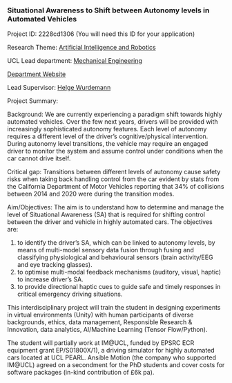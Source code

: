 ### Situational Awareness to Shift between Autonomy levels in Automated Vehicles

Project ID: 2228cd1306
(You will need this ID for your application)

Research Theme: [Artificial Intelligence and Robotics](../themes/artificial-intelligence-and-robotics.md)

UCL Lead department: [Mechanical Engineering](../departments/mechanical-engineering.md)

[Department Website](https://www.ucl.ac.uk/mechanical-engineering)

Lead Supervisor: [Helge Wurdemann](https://profiles.ucl.ac.uk/56274)

Project Summary:

Background: We are currently experiencing a paradigm shift towards highly automated vehicles. Over the few next years, drivers will be provided with increasingly sophisticated autonomy features. Each level of autonomy requires a different level of the driver’s cognitive/physical intervention. During autonomy level transitions, the vehicle may require an engaged driver to monitor the system and assume control under conditions when the car cannot drive itself.

Critical gap: Transitions between different levels of autonomy cause safety risks when taking back handling control from the car evident by stats from the California Department of Motor Vehicles reporting that 34% of collisions between 2014 and 2020 were during the transition modes. 

Aim/Objectives:
The aim is to understand how to determine and manage the level of Situational Awareness (SA) that is required for shifting control between the driver and vehicle in highly automated cars. The objectives are:

1) to identify the driver’s SA, which can be linked to autonomy levels, by means of multi-model sensory data fusion through fusing and classifying physiological and behavioural sensors (brain activity/EEG and eye tracking glasses).
2) to optimise multi-modal feedback mechanisms (auditory, visual, haptic) to increase driver’s SA.
3) to provide directional haptic cues to guide safe and timely responses in critical emergency driving situations.

This interdisciplinary project will train the student in designing experiments in virtual environments (Unity) with human participants of diverse backgrounds, ethics, data management, Responsible Research & Innovation, data analytics, AI/Machine Learning (Tensor Flow/Python). 

The student will partially work at IM@UCL, funded by EPSRC ECR equipment grant EP/S01800X/1), a driving simulator for highly automated cars located at UCL PEARL. Ansible Motion (the company who supported IM@UCL) agreed on a secondment for the PhD students and cover costs for software packages (in-kind contribution of £6k pa).

